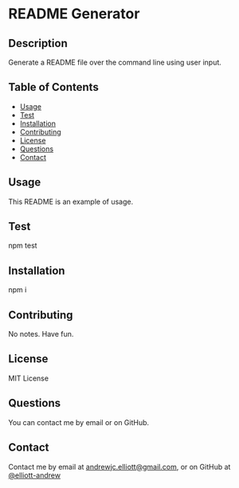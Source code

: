 # README Generator
  ## Description
  Generate a README file over the command line using user input.

  ## Table of Contents
  - [Usage](#Usage)
  - [Test](#Test)
  - [Installation](#Installation)
  - [Contributing](#Contributing)
  - [License](#License)
  - [Questions](#Questions)
  - [Contact](#Contact)

  ## Usage
  This README is an example of usage.

  ## Test
  npm test

  ## Installation
  npm i

  ## Contributing
  No notes. Have fun.

  ## License
  MIT License

  ## Questions
  You can contact me by email or on GitHub.
  
  ## Contact
  Contact me by email at andrewjc.elliott@gmail.com, or on GitHub at [@elliott-andrew](https://www.github.com/elliott-andrew)
  